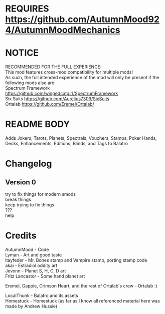 # REQUIRES https://github.com/AutumnMood924/AutumnMoodMechanics  
  
# NOTICE  
  
RECOMMENDED FOR THE FULL EXPERIENCE:  
This mod features cross-mod compatibility for multiple mods!  
As such, the full intended experience of the mod will only be present if the following mods also are:  
⁠Spectrum Framework https://github.com/wingedcatgirl/SpectrumFramework  
⁠Six Suits https://github.com/Aurelius7309/SixSuits  
Ortalab https://github.com/Eremel/Ortalab/  
  
# README BODY  
  
Adds Jokers, Tarots, Planets, Spectrals, Vouchers, Stamps, Poker Hands, Decks, Enhancements, Editions, Blinds, and Tags to Balatro  
  
# Changelog  
## Version 0  
try to fix things for modern smods  
break things  
keep trying to fix things  
???  
help  
  
# Credits  
AutumnMood - Code  
Lyman - Art and good taste  
itayfeder - Mr. Bones stamp and Vampire stamp, porting stamp code  
akai - Estradiol oddity art  
Jevonn - Planet S, H, C, D art  
Fritz Lancastor - Some hand planet art  
  
Eremel, Gappie, Crimson Heart, and the rest of Ortalab's crew - Ortalab :)  
  
LocalThunk - Balatro and its assets  
Homestuck - Homestuck (as far as I know all referenced material here was made by Andrew Hussie)  
  